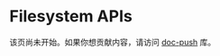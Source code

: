 # Filesystem APIs

该页尚未开始。如果你想贡献内容，请访问 [doc-push] 库。

[doc-push]: https://github.com/tokio-rs/doc-push
